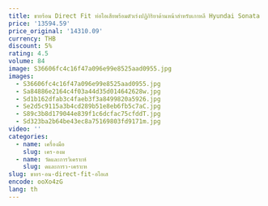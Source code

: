 ```yaml
---
title: ขายร้อน Direct Fit ท่อไอเสียพร้อมตัวเร่งปฏิกิริยาด้านหน้าสําหรับเกาหลี Hyundai Sonata 2.4
price: '13594.59'
price_original: '14310.09'
currency: THB
discount: 5%
rating: 4.5
volume: 84
image: S36606fc4c16f47a096e99e8525aad0955.jpg
images:
  - S36606fc4c16f47a096e99e8525aad0955.jpg
  - Sa84886e2164c4f03a44d35d014642628w.jpg
  - Sd1b162dfab3c4faeb3f3a8499820a5926.jpg
  - Se2d5c9115a3b4cd289b51e8eb6fb5c7aC.jpg
  - S89c3b8d179044e839f1c6dcfac75cfddT.jpg
  - Sd323ba2b64be43ec8a75169803fd9171m.jpg
video: ''
categories:
  - name: เครื่องมือ
    slug: เคร-องม
  - name: วัดและการวิเคราะห์
    slug: ดและการว-เคราะห
slug: ขายร-อน-direct-fit-อไอเส
encode: ooXo4zG
lang: th
---
```

  